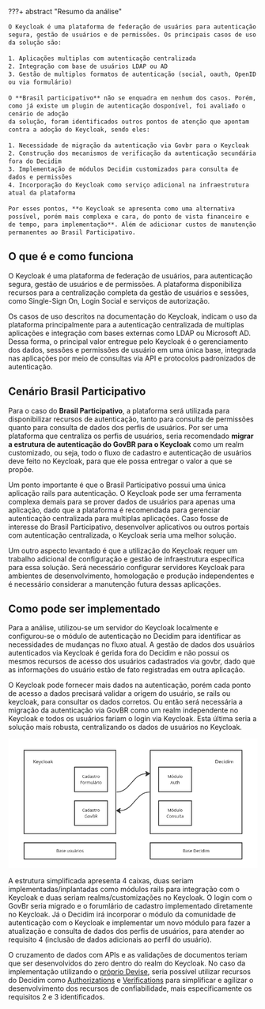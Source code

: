
???+ abstract "Resumo da análise"

    O Keycloak é uma plataforma de federação de usuários para autenticação segura, gestão de usuários e de permissões. Os principais casos de uso da solução são:
    
    1. Aplicações multiplas com autenticação centralizada
    2. Integração com base de usuários LDAP ou AD
    3. Gestão de multiplos formatos de autenticação (social, oauth, OpenID ou via formulário)
    
    O **Brasil participativo** não se enquadra em nenhum dos casos. Porém, como já existe um plugin de autenticação dosponível, foi avaliado o cenário de adoção
    da solução, foram identificados outros pontos de atenção que apontam contra a adoção do Keycloak, sendo eles:

    1. Necessidade de migração da autenticação via Govbr para o Keycloak
    2. Construção dos mecanismos de verificação da autenticação secundária fora do Decidim
    3. Implementação de módulos Decidim customizados para consulta de dados e permissões
    4. Incorporação do Keycloak como serviço adicional na infraestrutura atual da plataforma

    Por esses pontos, **o Keycloak se apresenta como uma alternativa possível, porém mais complexa e cara, do ponto de vista financeiro e de tempo, para implementação**. Além de adicionar custos de manutenção permanentes ao Brasil Participativo.


## O que é e como funciona

O Keycloak é uma plataforma de federação de usuários, para autenticação segura, gestão de usuários e de permissões. A plataforma disponibiliza recursos para a centralização completa da gestão de usuários e sessões, como Single-Sign On, Login Social e serviços de autorização.

Os casos de uso descritos na documentação do Keycloak, indicam o uso da plataforma principalmente para a autenticação centralizada de multiplas aplicações e integração com bases externas como LDAP ou Microsoft AD. Dessa forma, o principal valor entregue pelo Keycloak é o gerenciamento dos dados, sessões e permissões de usuário em uma única base, integrada nas aplicações por meio de consultas via API e protocolos padronizados de autenticação.


## Cenário Brasil Participativo

Para o caso do **Brasil Participativo**, a plataforma será utilizada para disponibilizar recursos de autenticação, tanto para consulta de permissões quanto para consulta de dados dos perfis de usuários. Por ser uma plataforma que centraliza os perfis de usuários, seria recomendado **migrar a estrutura de autenticação do GovBR para o Keycloak** como um realm customizado, ou seja, todo o fluxo de cadastro e autenticação de usuários deve feito no Keycloak, para que ele possa entregar o valor a que se propõe.

Um ponto importante é que o Brasil Participativo possui uma única aplicação rails para autenticação. O Keycloak pode ser uma ferramenta complexa demais para se prover dados de usuários para apenas uma aplicação, dado que a plataforma é recomendada para gerenciar autenticação centralizada para multiplas aplicações. Caso fosse de interesse do Brasil Participativo, desenvolver aplicativos ou outros portais com autenticação centralizada, o Keycloak seria uma melhor solução.

Um outro aspecto levantado é que a utilização do Keycloak requer um trabalho adicional de configuração e gestão de infraestrutura específica para essa solução. Será necessário configurar servidores Keycloak para ambientes de desenvolvimento, homologação e produção independentes e é necessário considerar a manutenção futura dessas aplicações.

## Como pode ser implementado

Para a análise, utilizou-se um servidor do Keycloak localmente e configurou-se o módulo de autenticação no Decidim para identificar as necessidades de mudanças no fluxo atual. A gestão de dados dos usuários autenticados via Keycloak é gerida fora do Decidim e não possui os mesmos recursos de acesso dos usuários cadastrados via govbr, dado que as informações do usuário estão de fato registradas em outra aplicação.

O Keycloak pode fornecer mais dados na autenticação, porém cada ponto de acesso a dados precisará validar a origem do usuário, se rails ou keycloak, para consultar os dados corretos. Ou então será necessária a migração da autenticação via GovBR como um realm independente no Keycloak e todos os usuários fariam o login via Keycloak. Esta última seria a solução mais robusta, centralizando os dados de usuários no Keycloak.

![/assets/images/keycloak.png](assets/images/keycloak.png)

A estrutura simplificada apresenta 4 caixas, duas seriam implementadas/inplantadas como módulos rails para integração com o Keycloak e duas seriam realms/customizações no Keycloak. O login com o GovBr seria migrado e o forumlário de cadastro implementado diretamente no Keycloak. Já o Decidim irá incorporar o módulo da comunidade de autenticação com o Keycloak e implementar um novo módulo para fazer a atualização e consulta de dados dos perfis de usuários, para atender ao requisito 4 (inclusão de dados adicionais ao perfil do usuário).

O cruzamento de dados com APIs e as validações de documentos teriam que ser desenvolvidos do zero dentro do realm do Keycloak. No caso da implementação utilizando o [próprio Devise](devise.md), seria possível utilizar recursos do Decidim como [Authorizations](https://docs.decidim.org/en/v0.27/customize/authorizations) e [Verifications](https://andreslucena.gitbooks.io/docs-developers/content/modules/official/verifications.html) para simplificar e agilizar o desenvolvimento dos recursos de confiabilidade, mais especificamente os requisitos 2 e 3 identificados.
